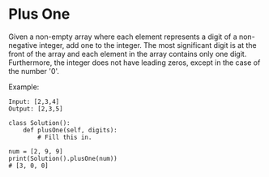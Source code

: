 # Plus One

Given a non-empty array where each element represents a digit of a non-negative integer, add one to the integer. The most significant digit is at the front of the array and each element in the array contains only one digit. Furthermore, the integer does not have leading zeros, except in the case of the number '0'.

Example:
```
Input: [2,3,4]
Output: [2,3,5]
```

```
class Solution():
    def plusOne(self, digits):
        # Fill this in.

num = [2, 9, 9]
print(Solution().plusOne(num))
# [3, 0, 0]
```